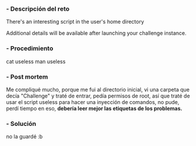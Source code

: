 
### - Descripción del reto

There's an interesting script in the user's home directory

Additional details will be available after launching your challenge instance.
### - Procedimiento
cat useless
man useless
### - Post mortem
Me compliqué mucho, porque me fui al directorio inicial, vi una carpeta que decía "Challenge" y traté de entrar, pedía permisos de root, así que traté de usar el script useless para hacer una inyección de comandos, no pude, perdí tiempo en eso, **debería leer mejor las etiquetas de los problemas.**
### - Solución

no la guardé :b